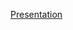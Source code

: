 [Presentation](https://docs.google.com/presentation/d/1_NJxeY9iT--ELSf_vVFkM5TrYiqWQtHtklH1J9OewGA/edit?usp=sharing)
